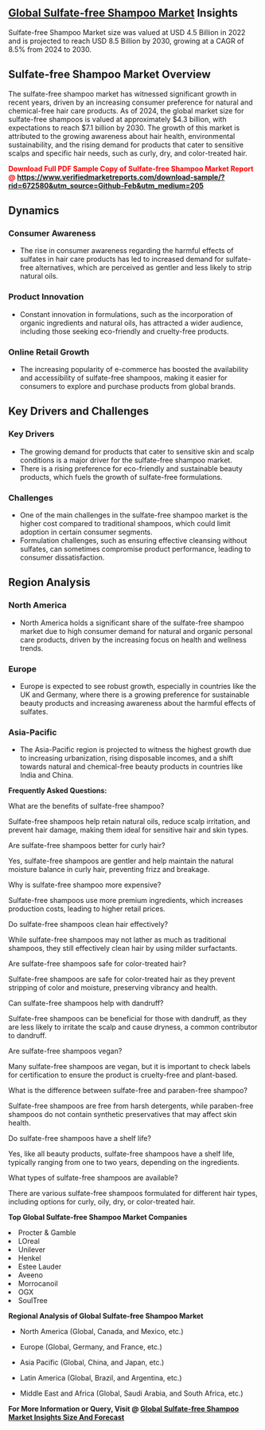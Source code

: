 <h2><a href="https://www.verifiedmarketreports.com/download-sample/?rid=672580&amp;utm_source=Github&amp;utm_medium=205" target="_blank">Global Sulfate-free Shampoo Market</a> Insights</h2><p>Sulfate-free Shampoo Market size was valued at USD 4.5 Billion in 2022 and is projected to reach USD 8.5 Billion by 2030, growing at a CAGR of 8.5% from 2024 to 2030.</p><p> <h2>Sulfate-free Shampoo Market Overview</h2> <p>The sulfate-free shampoo market has witnessed significant growth in recent years, driven by an increasing consumer preference for natural and chemical-free hair care products. As of 2024, the global market size for sulfate-free shampoos is valued at approximately $4.3 billion, with expectations to reach $7.1 billion by 2030. The growth of this market is attributed to the growing awareness about hair health, environmental sustainability, and the rising demand for products that cater to sensitive scalps and specific hair needs, such as curly, dry, and color-treated hair.</p> <p><strong><p><span class=""><span style="color: #ff0000;"><strong>Download Full PDF Sample Copy of Sulfate-free Shampoo Market Report</strong> @ </span><a href="https://www.verifiedmarketreports.com/download-sample/?rid=672580&amp;utm_source=Github-Feb&amp;utm_medium=205" target="_blank">https://www.verifiedmarketreports.com/download-sample/?rid=672580&amp;utm_source=Github-Feb&amp;utm_medium=205</a></span></p></strong></p> <h2>Dynamics</h2> <h3>Consumer Awareness</h3> <ul> <li>The rise in consumer awareness regarding the harmful effects of sulfates in hair care products has led to increased demand for sulfate-free alternatives, which are perceived as gentler and less likely to strip natural oils.</li> </ul> <h3>Product Innovation</h3> <ul> <li>Constant innovation in formulations, such as the incorporation of organic ingredients and natural oils, has attracted a wider audience, including those seeking eco-friendly and cruelty-free products.</li> </ul> <h3>Online Retail Growth</h3> <ul> <li>The increasing popularity of e-commerce has boosted the availability and accessibility of sulfate-free shampoos, making it easier for consumers to explore and purchase products from global brands.</li> </ul> <h2>Key Drivers and Challenges</h2> <h3>Key Drivers</h3> <ul> <li>The growing demand for products that cater to sensitive skin and scalp conditions is a major driver for the sulfate-free shampoo market.</li> <li>There is a rising preference for eco-friendly and sustainable beauty products, which fuels the growth of sulfate-free formulations.</li> </ul> <h3>Challenges</h3> <ul> <li>One of the main challenges in the sulfate-free shampoo market is the higher cost compared to traditional shampoos, which could limit adoption in certain consumer segments.</li> <li>Formulation challenges, such as ensuring effective cleansing without sulfates, can sometimes compromise product performance, leading to consumer dissatisfaction.</li> </ul> <h2>Region Analysis</h2> <h3>North America</h3> <ul> <li>North America holds a significant share of the sulfate-free shampoo market due to high consumer demand for natural and organic personal care products, driven by the increasing focus on health and wellness trends.</li> </ul> <h3>Europe</h3> <ul> <li>Europe is expected to see robust growth, especially in countries like the UK and Germany, where there is a growing preference for sustainable beauty products and increasing awareness about the harmful effects of sulfates.</li> </ul> <h3>Asia-Pacific</h3> <ul> <li>The Asia-Pacific region is projected to witness the highest growth due to increasing urbanization, rising disposable incomes, and a shift towards natural and chemical-free beauty products in countries like India and China.</li> </ul> <p><strong>Frequently Asked Questions:</strong></p> <p>What are the benefits of sulfate-free shampoo?</p> <p>Sulfate-free shampoos help retain natural oils, reduce scalp irritation, and prevent hair damage, making them ideal for sensitive hair and skin types.</p> <p>Are sulfate-free shampoos better for curly hair?</p> <p>Yes, sulfate-free shampoos are gentler and help maintain the natural moisture balance in curly hair, preventing frizz and breakage.</p> <p>Why is sulfate-free shampoo more expensive?</p> <p>Sulfate-free shampoos use more premium ingredients, which increases production costs, leading to higher retail prices.</p> <p>Do sulfate-free shampoos clean hair effectively?</p> <p>While sulfate-free shampoos may not lather as much as traditional shampoos, they still effectively clean hair by using milder surfactants.</p> <p>Are sulfate-free shampoos safe for color-treated hair?</p> <p>Sulfate-free shampoos are safe for color-treated hair as they prevent stripping of color and moisture, preserving vibrancy and health.</p> <p>Can sulfate-free shampoos help with dandruff?</p> <p>Sulfate-free shampoos can be beneficial for those with dandruff, as they are less likely to irritate the scalp and cause dryness, a common contributor to dandruff.</p> <p>Are sulfate-free shampoos vegan?</p> <p>Many sulfate-free shampoos are vegan, but it is important to check labels for certification to ensure the product is cruelty-free and plant-based.</p> <p>What is the difference between sulfate-free and paraben-free shampoo?</p> <p>Sulfate-free shampoos are free from harsh detergents, while paraben-free shampoos do not contain synthetic preservatives that may affect skin health.</p> <p>Do sulfate-free shampoos have a shelf life?</p> <p>Yes, like all beauty products, sulfate-free shampoos have a shelf life, typically ranging from one to two years, depending on the ingredients.</p> <p>What types of sulfate-free shampoos are available?</p> <p>There are various sulfate-free shampoos formulated for different hair types, including options for curly, oily, dry, or color-treated hair.</p> </p><p><strong>Top Global Sulfate-free Shampoo Market Companies</strong></p><div data-test-id=""><p><li>Procter & Gamble</li><li> LOreal</li><li> Unilever</li><li> Henkel</li><li> Estee Lauder</li><li> Aveeno</li><li> Morrocanoil</li><li> OGX</li><li> SoulTree</li></p><div><strong>Regional Analysis of&nbsp;Global Sulfate-free Shampoo Market</strong></div><ul><li dir="ltr"><p dir="ltr">North America&nbsp;(Global, Canada, and Mexico, etc.)</p></li><li dir="ltr"><p dir="ltr">Europe (Global, Germany, and France, etc.)</p></li><li dir="ltr"><p dir="ltr">Asia Pacific&nbsp;(Global, China, and Japan, etc.)</p></li><li dir="ltr"><p dir="ltr">Latin America&nbsp;(Global, Brazil, and Argentina, etc.)</p></li><li dir="ltr">Middle East and Africa&nbsp;(Global, Saudi Arabia, and South Africa, etc.)</li></ul><p><strong>For More Information or Query, Visit @&nbsp;</strong><strong><a href="https://www.verifiedmarketreports.com/product/sulfate-free-shampoo-market/?utm_source=Github&amp;utm_medium=205" target="_blank">Global Sulfate-free Shampoo Market Insights Size And Forecast</a></strong></p></div>
